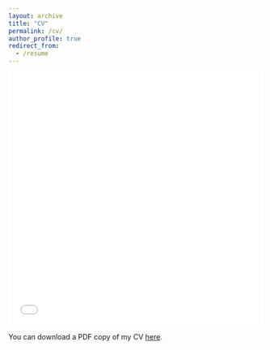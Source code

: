 ```yaml
---
layout: archive
title: "CV"
permalink: /cv/
author_profile: true
redirect_from:
  - /resume
---
```


<iframe src="/files/pdf/nhat_CV.pdf" width="100%" height="500" frameborder="no" border="0" marginwidth="0" marginheight="0"></iframe>

You can download a PDF copy of my CV [here](/files/pdf/nhat_CV.pdf).
